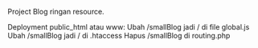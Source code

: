Project Blog ringan resource.

Deployment public_html atau www: 
Ubah /smallBlog jadi / di file global.js
Ubah /smallBlog jadi / di .htaccess 
Hapus /smallBlog di routing.php 


